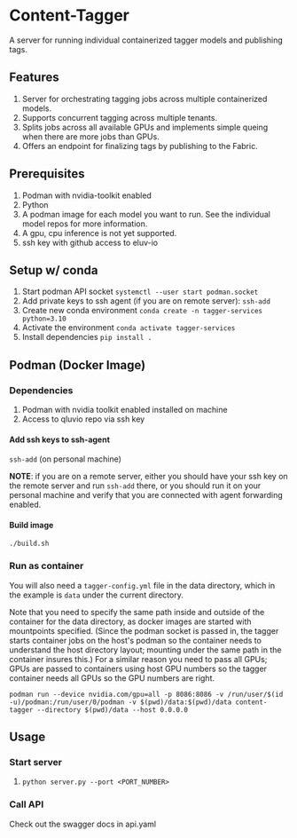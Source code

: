 # Content-Tagger
A server for running individual containerized tagger models and publishing tags.

## Features

1. Server for orchestrating tagging jobs across multiple containerized models. 
2. Supports concurrent tagging across multiple tenants. 
3. Splits jobs across all available GPUs and implements simple queing when there are more jobs than GPUs. 
4. Offers an endpoint for finalizing tags by publishing to the Fabric. 

## Prerequisites

1. Podman with nvidia-toolkit enabled
2. Python
3. A podman image for each model you want to run. See the individual model repos for more information. 
4. A gpu, cpu inference is not yet supported. 
5. ssh key with github access to eluv-io

## Setup w/ conda

1. Start podman API socket `systemctl --user start podman.socket`
2. Add private keys to ssh agent (if you are on remote server): `ssh-add` 
3. Create new conda environment `conda create -n tagger-services python=3.10`
4. Activate the environment `conda activate tagger-services`
5. Install dependencies `pip install .`

## Podman (Docker Image)

### Dependencies

1. Podman with nvidia toolkit enabled installed on machine
2. Access to qluvio repo via ssh key

#### Add ssh keys to ssh-agent
`ssh-add` (on personal machine)

**NOTE**: if you are on a remote server, either you should have your ssh key on the remote server and run `ssh-add` there, or you should run it on your personal machine and verify that you are connected with agent forwarding enabled.

#### Build image
`./build.sh`

### Run as container

You will also need a `tagger-config.yml` file in the data directory,
which in the example is `data` under the current directory.

Note that you need to specify the same path inside and outside of the
container for the data directory, as docker images are started with
mountpoints specified.  (Since the podman socket is passed in, the
tagger starts container jobs on the host's podman so the container
needs to understand the host directory layout; mounting under the same
path in the container insures this.)  For a similar reason you need to
pass all GPUs; GPUs are passed to containers using host GPU numbers so
the tagger container needs all GPUs so the GPU numbers are right.

`podman run --device nvidia.com/gpu=all -p 8086:8086 -v /run/user/$(id -u)/podman:/run/user/0/podman -v $(pwd)/data:$(pwd)/data content-tagger --directory $(pwd)/data --host 0.0.0.0`

## Usage

### Start server

1. `python server.py --port <PORT_NUMBER>`

### Call API

Check out the swagger docs in api.yaml
